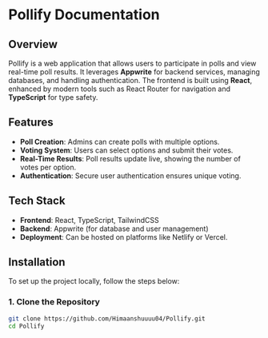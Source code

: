 # Pollify Documentation

## Overview

Pollify is a web application that allows users to participate in polls and view real-time poll results. It leverages **Appwrite** for backend services, managing databases, and handling authentication. The frontend is built using **React**, enhanced by modern tools such as React Router for navigation and **TypeScript** for type safety.

## Features
- **Poll Creation**: Admins can create polls with multiple options.
- **Voting System**: Users can select options and submit their votes.
- **Real-Time Results**: Poll results update live, showing the number of votes per option.
- **Authentication**: Secure user authentication ensures unique voting.

## Tech Stack
- **Frontend**: React, TypeScript, TailwindCSS
- **Backend**: Appwrite (for database and user management)
- **Deployment**: Can be hosted on platforms like Netlify or Vercel.

## Installation

To set up the project locally, follow the steps below:

### 1. Clone the Repository
```bash
git clone https://github.com/Himaanshuuuu04/Pollify.git
cd Pollify
